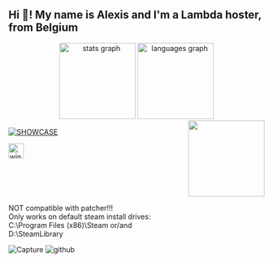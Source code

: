 <h2 align="left">Hi 👋! My name is Alexis and I'm a Lambda hoster, from Belgium</h2>


<div align="center">
  <img src="https://github-readme-stats.vercel.app/api?username=SHOUBISHOCK&hide_title=false&hide_rank=false&show_icons=true&include_all_commits=true&count_private=true&disable_animations=false&theme=dracula&locale=en&hide_border=false" height="150" alt="stats graph"  />
  <img src="https://github-readme-stats.vercel.app/api/top-langs?username=SHOUBISHOCK&locale=en&hide_title=false&layout=compact&card_width=320&langs_count=5&theme=dracula&hide_border=false" height="150" alt="languages graph"  />
</div>



<img align="right" height="150" src="https://i.imgur.com/F4ytSnt.png"  />

[![SHOWCASE](https://mygamingedge.online/images/main.webp)](https://mygamingedge.online/)

<div align="left">
  <img src="https://cdn.jsdelivr.net/gh/devicons/devicon/icons/windows8/windows8-original.svg" height="30" alt="windows8 logo"  />
</div>



<div align="left">
</div>



<br clear="both">



<p align="left">
NOT compatible with patcher!!!
<br>Only works on default steam install drives:
<br>C:\Program Files (x86)\Steam or/and
<br>D:\SteamLibrary
</p>

![Capture](https://github.com/user-attachments/assets/03089775-ffe8-45c0-90f5-5e86805e3f58)
![github](https://github.com/user-attachments/assets/5ce880cc-a401-45b4-9210-0964b3faacfa)



